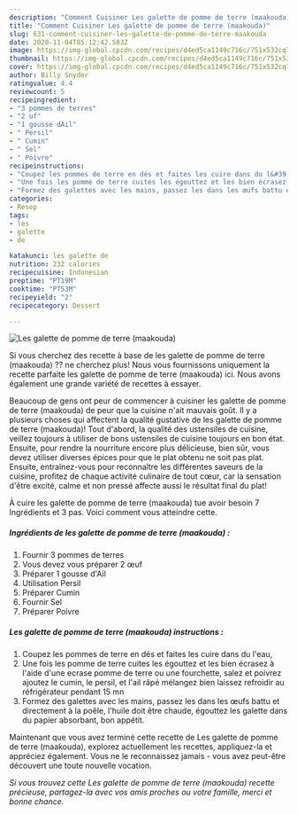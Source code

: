 ```yaml
---
description: "Comment Cuisiner Les galette de pomme de terre (maakouda)"
title: "Comment Cuisiner Les galette de pomme de terre (maakouda)"
slug: 631-comment-cuisiner-les-galette-de-pomme-de-terre-maakouda
date: 2020-11-04T05:12:42.583Z
image: https://img-global.cpcdn.com/recipes/d4ed5ca1149c716c/751x532cq70/les-galette-de-pomme-de-terre-maakouda-photo-principale-de-la-recette.jpg
thumbnail: https://img-global.cpcdn.com/recipes/d4ed5ca1149c716c/751x532cq70/les-galette-de-pomme-de-terre-maakouda-photo-principale-de-la-recette.jpg
cover: https://img-global.cpcdn.com/recipes/d4ed5ca1149c716c/751x532cq70/les-galette-de-pomme-de-terre-maakouda-photo-principale-de-la-recette.jpg
author: Billy Snyder
ratingvalue: 4.4
reviewcount: 5
recipeingredient:
- "3 pommes de terres"
- "2 uf"
- "1 gousse dAil"
- " Persil"
- " Cumin"
- " Sel"
- " Poivre"
recipeinstructions:
- "Coupez les pommes de terre en dés et faites les cuire dans du l&#39;eau,"
- "Une fois les pomme de terre cuites les égouttez et les bien écrasez à l&#39;aide d&#39;une ecrase pomme de terre ou une fourchette, salez et poivrez ajoutez le cumin, le persil, et l&#39;ail râpé mélangez bien laissez refroidir au réfrigérateur pendant 15 mn"
- "Formez des galettes avec les mains, passez les dans les œufs battu et directement à la poêle, l&#39;huile doit être chaude, égouttez les galette dans du papier absorbant, bon appétit."
categories:
- Resep
tags:
- les
- galette
- de

katakunci: les galette de 
nutrition: 232 calories
recipecuisine: Indonesian
preptime: "PT19M"
cooktime: "PT53M"
recipeyield: "2"
recipecategory: Dessert

---
```



![Les galette de pomme de terre (maakouda)](https://img-global.cpcdn.com/recipes/d4ed5ca1149c716c/751x532cq70/les-galette-de-pomme-de-terre-maakouda-photo-principale-de-la-recette.jpg)

Si vous cherchez des recette à base de les galette de pomme de terre (maakouda) ?? ne cherchez plus! Nous vous fournissons uniquement la recette parfaite les galette de pomme de terre (maakouda) ici. Nous avons également une grande variété de recettes à essayer.

Beaucoup de gens ont peur de commencer à cuisiner les galette de pomme de terre (maakouda) de peur que la cuisine n'ait mauvais goût. Il y a plusieurs choses qui affectent la qualité gustative de les galette de pomme de terre (maakouda)! Tout d'abord, la qualité des ustensiles de cuisine, veillez toujours à utiliser de bons ustensiles de cuisine toujours en bon état. Ensuite, pour rendre la nourriture encore plus délicieuse, bien sûr, vous devez utiliser diverses épices pour que le plat obtenu ne soit pas plat. Ensuite, entraînez-vous pour reconnaître les différentes saveurs de la cuisine, profitez de chaque activité culinaire de tout cœur, car la sensation d'être excité, calme et non pressé affecte aussi le résultat final du plat!

<!--inarticleads1-->

À cuire les galette de pomme de terre (maakouda) tue avoir besoin 7 Ingrédients et 3 pas. Voici comment vous atteindre cette.

##### Ingrédients de les galette de pomme de terre (maakouda) :

1. Fournir 3 pommes de terres
1. Vous devez vous préparer 2 œuf
1. Préparer 1 gousse d&#39;Ail
1. Utilisation  Persil
1. Préparer  Cumin
1. Fournir  Sel
1. Préparer  Poivre




<!--inarticleads2-->

##### Les galette de pomme de terre (maakouda) instructions :

1. Coupez les pommes de terre en dés et faites les cuire dans du l&#39;eau,
1. Une fois les pomme de terre cuites les égouttez et les bien écrasez à l&#39;aide d&#39;une ecrase pomme de terre ou une fourchette, salez et poivrez ajoutez le cumin, le persil, et l&#39;ail râpé mélangez bien laissez refroidir au réfrigérateur pendant 15 mn
1. Formez des galettes avec les mains, passez les dans les œufs battu et directement à la poêle, l&#39;huile doit être chaude, égouttez les galette dans du papier absorbant, bon appétit.




<!--inarticleads1-->

<p>
Maintenant que vous avez terminé cette recette de Les galette de pomme de terre (maakouda), explorez actuellement les recettes, appliquez-la et appréciez également. Vous ne le reconnaissez jamais - vous avez peut-être découvert une toute nouvelle vocation.
</p>

<p>
<i>Si vous trouvez cette Les galette de pomme de terre (maakouda) recette précieuse, partagez-la avec vos amis proches ou votre famille, merci et bonne chance.</i>
</p>
